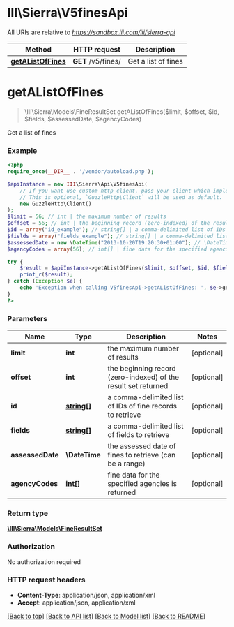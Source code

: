 # III\Sierra\V5finesApi

All URIs are relative to *https://sandbox.iii.com/iii/sierra-api*

Method | HTTP request | Description
------------- | ------------- | -------------
[**getAListOfFines**](V5finesApi.md#getAListOfFines) | **GET** /v5/fines/ | Get a list of fines


# **getAListOfFines**
> \III\Sierra\Models\FineResultSet getAListOfFines($limit, $offset, $id, $fields, $assessedDate, $agencyCodes)

Get a list of fines



### Example
```php
<?php
require_once(__DIR__ . '/vendor/autoload.php');

$apiInstance = new III\Sierra\Api\V5finesApi(
    // If you want use custom http client, pass your client which implements `GuzzleHttp\ClientInterface`.
    // This is optional, `GuzzleHttp\Client` will be used as default.
    new GuzzleHttp\Client()
);
$limit = 56; // int | the maximum number of results
$offset = 56; // int | the beginning record (zero-indexed) of the result set returned
$id = array("id_example"); // string[] | a comma-delimited list of IDs of fine records to retrieve
$fields = array("fields_example"); // string[] | a comma-delimited list of fields to retrieve
$assessedDate = new \DateTime("2013-10-20T19:20:30+01:00"); // \DateTime | the assessed date of fines to retrieve (can be a range)
$agencyCodes = array(56); // int[] | fine data for the specified agencies is returned

try {
    $result = $apiInstance->getAListOfFines($limit, $offset, $id, $fields, $assessedDate, $agencyCodes);
    print_r($result);
} catch (Exception $e) {
    echo 'Exception when calling V5finesApi->getAListOfFines: ', $e->getMessage(), PHP_EOL;
}
?>
```

### Parameters

Name | Type | Description  | Notes
------------- | ------------- | ------------- | -------------
 **limit** | **int**| the maximum number of results | [optional]
 **offset** | **int**| the beginning record (zero-indexed) of the result set returned | [optional]
 **id** | [**string[]**](../Model/string.md)| a comma-delimited list of IDs of fine records to retrieve | [optional]
 **fields** | [**string[]**](../Model/string.md)| a comma-delimited list of fields to retrieve | [optional]
 **assessedDate** | **\DateTime**| the assessed date of fines to retrieve (can be a range) | [optional]
 **agencyCodes** | [**int[]**](../Model/int.md)| fine data for the specified agencies is returned | [optional]

### Return type

[**\III\Sierra\Models\FineResultSet**](../Model/FineResultSet.md)

### Authorization

No authorization required

### HTTP request headers

 - **Content-Type**: application/json, application/xml
 - **Accept**: application/json, application/xml

[[Back to top]](#) [[Back to API list]](../../README.md#documentation-for-api-endpoints) [[Back to Model list]](../../README.md#documentation-for-models) [[Back to README]](../../README.md)

